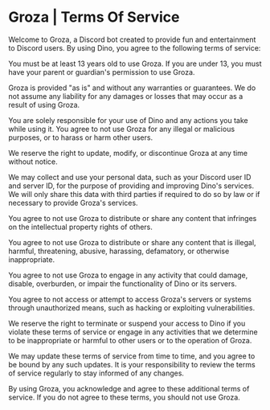 # Groza | Terms Of Service

Welcome to Groza, a Discord bot created to provide fun and entertainment to Discord users. By using Dino, you agree to the following terms of service:

You must be at least 13 years old to use Groza. If you are under 13, you must have your parent or guardian's permission to use Groza.

Groza is provided "as is" and without any warranties or guarantees. We do not assume any liability for any damages or losses that may occur as a result of using Groza.

You are solely responsible for your use of Dino and any actions you take while using it. You agree to not use Groza for any illegal or malicious purposes, or to harass or harm other users.

We reserve the right to update, modify, or discontinue Groza at any time without notice.

We may collect and use your personal data, such as your Discord user ID and server ID, for the purpose of providing and improving Dino's services. We will only share this data with third parties if required to do so by law or if necessary to provide Groza's services.

You agree to not use Groza to distribute or share any content that infringes on the intellectual property rights of others.

You agree to not use Groza to distribute or share any content that is illegal, harmful, threatening, abusive, harassing, defamatory, or otherwise inappropriate.

You agree to not use Groza to engage in any activity that could damage, disable, overburden, or impair the functionality of Dino or its servers.

You agree to not access or attempt to access Groza's servers or systems through unauthorized means, such as hacking or exploiting vulnerabilities.

We reserve the right to terminate or suspend your access to Dino if you violate these terms of service or engage in any activities that we determine to be inappropriate or harmful to other users or to the operation of Groza.

We may update these terms of service from time to time, and you agree to be bound by any such updates. It is your responsibility to review the terms of service regularly to stay informed of any changes.

By using Groza, you acknowledge and agree to these additional terms of service. If you do not agree to these terms, you should not use Groza.
